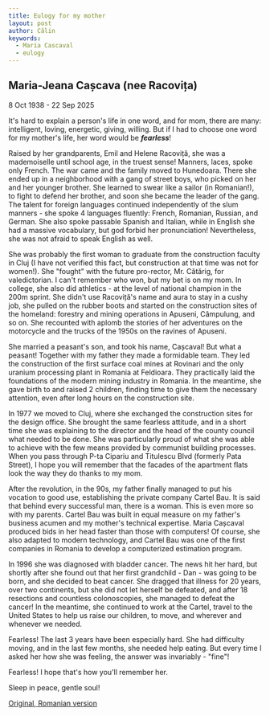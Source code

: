 ```yaml
---
title: Eulogy for my mother
layout: post
author: Călin
keywords:
  - Maria Cascaval
  - eulogy
---
```



## Maria-Jeana Cașcava (nee Racovița)
8 Oct 1938 - 22 Sep 2025

It's hard to explain a person's life in one word, and for mom, there are many: intelligent, loving, energetic, giving, willing. But if I had to choose one word for my mother's life, her word would be **_fearless_**\!

Raised by her grandparents, Emil and Helene Racoviță, she was a mademoiselle until school age, in the truest sense\! Manners, laces, spoke only French. The war came and the family moved to Hunedoara. There she ended up in a neighborhood with a gang of street boys, who picked on her and her younger brother. She learned to swear like a sailor (in Romanian\!), to fight to defend her brother, and soon she became the leader of the gang. The talent for foreign languages ​​continued independently of the slum manners \- she spoke 4 languages ​​fluently: French, Romanian, Russian, and German. She also spoke passable Spanish and Italian, while in English she had a massive vocabulary, but god forbid her pronunciation\! Nevertheless, she was not afraid to speak English as well.

She was probably the first woman to graduate from the construction faculty in Cluj (I have not verified this fact, but construction at that time was not for women\!). She "fought" with the future pro-rector, Mr. Cătărig, for valedictorian. I can't remember who won, but my bet is on my mom. In college, she also did athletics \- at the level of national champion in the 200m sprint. She didn't use Racoviță's name and aura to stay in a cushy job, she pulled on the rubber boots and started on the construction sites of the homeland: forestry and mining operations in Apuseni, Câmpulung, and so on. She recounted with aplomb the stories of her adventures on the motorcycle and the trucks of the 1950s on the ravines of Apuseni.

She married a peasant's son, and took his name, Cașcaval\! But what a peasant\! Together with my father they made a formidable team. They led the construction of the first surface coal mines at Rovinari and the only uranium processing plant in Romania at Feldioara. They practically laid the foundations of the modern mining industry in Romania. In the meantime, she gave birth to and raised 2 children, finding time to give them the necessary attention, even after long hours on the construction site.

In 1977 we moved to Cluj, where she exchanged the construction sites for the design office. She brought the same fearless attitude, and in a short time she was explaining to the director and the head of the county council what needed to be done. She was particularly proud of what she was able to achieve with the few means provided by communist building processes. When you pass through P-ta Cipariu and Titulescu Blvd (formerly Pata Street), I hope you will remember that the facades of the apartment flats look the way they do thanks to my mom.

After the revolution, in the 90s, my father finally managed to put his vocation to good use, establishing the private company Cartel Bau. It is said that behind every successful man, there is a woman. This is even more so with my parents. Cartel Bau was built in equal measure on my father's business acumen and my mother's technical expertise. Maria Cașcaval produced bids in her head faster than those with computers\! Of course, she also adapted to modern technology, and Cartel Bau was one of the first companies in Romania to develop a computerized estimation program.

In 1996 she was diagnosed with bladder cancer. The news hit her hard, but shortly after she found out that her first grandchild \- Dan \- was going to be born, and she decided to beat cancer. She dragged that illness for 20 years, over two continents, but she did not let herself be defeated, and after 18 resections and countless colonoscopies, she managed to defeat the cancer\! In the meantime, she continued to work at the Cartel, travel to the United States to help us raise our children, to move, and wherever and whenever we needed.

Fearless\! The last 3 years have been especially hard. She had difficulty moving, and in the last few months, she needed help eating. But every time I asked her how she was feeling, the answer was invariably \- "fine"\!

Fearless\! I hope that's how you'll remember her.

Sleep in peace, gentle soul\!

[Original, Romanian version](calin/eulogy_mom.html)